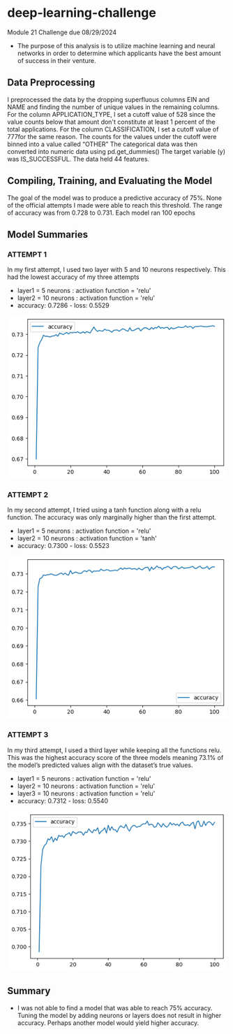 # deep-learning-challenge
Module 21 Challenge due 08/29/2024
- The purpose of this analysis is to utilize machine learning and neural networks in order to determine which applicants have the best amount of success in their venture.

## Data Preprocessing
I preprocessed the data by the dropping superfluous columns EIN and NAME and finding the number of unique values in the remaining columns. For the column APPLICATION_TYPE, I set a cutoff value of 528 since the value counts below that amount don't constitute at least 1 percent of the total applications. For the column CLASSIFICATION, I set a cutoff value of 777for the same reason. The counts for the values under the cutoff were binned into a value called “OTHER”
The categorical data was then converted into numeric data using pd.get_dummies()
The target variable (y) was IS_SUCCESSFUL. The data held 44 features.

## Compiling, Training, and Evaluating the Model
The goal of the model was to produce a predictive accuracy of 75%. None of the official attempts I made were able to reach this threshold. The range of accuracy was from 0.728 to 0.731. Each model ran 100 epochs

## Model Summaries
### ATTEMPT 1
In my first attempt, I used two layer with 5 and 10 neurons respectively. This had the lowest accuracy of my three attempts
- layer1 = 5 neurons : activation function = 'relu'
- layer2 = 10 neurons : activation function = 'relu'
- accuracy: 0.7286 - loss: 0.5529

![ATTEMPT 1](https://github.com/thebuttercupgang/deep-learning-challenge/blob/main/Graphs/attempt_1.png?raw=true)


### ATTEMPT 2
In my second attempt, I tried using a tanh function along with a relu function. The accuracy was only marginally higher than the first attempt.
- layer1 = 5 neurons : activation function = 'relu'
- layer2 = 10 neurons : activation function = 'tanh'
- accuracy: 0.7300 - loss: 0.5523

![ATTEMPT 2](https://github.com/thebuttercupgang/deep-learning-challenge/blob/main/Graphs/attempt_2.png?raw=true)

### ATTEMPT 3
In my third attempt, I used a third layer while keeping all the functions relu. This was the highest accuracy score of the three models meaning 73.1% of the model’s predicted values align with the dataset’s true values.
- layer1 = 5 neurons : activation function = 'relu'
- layer2 = 10 neurons : activation function = 'relu'
- layer3 = 10 neurons : activation function = 'relu'
- accuracy: 0.7312 - loss: 0.5540

![ATTEMPT 3](https://github.com/thebuttercupgang/deep-learning-challenge/blob/main/Graphs/attempt_3.png)

## Summary
-  I was not able to find a model that was able to reach 75% accuracy. Tuning the model by adding neurons or layers does not result in higher accuracy. Perhaps another model would yield higher accuracy.
